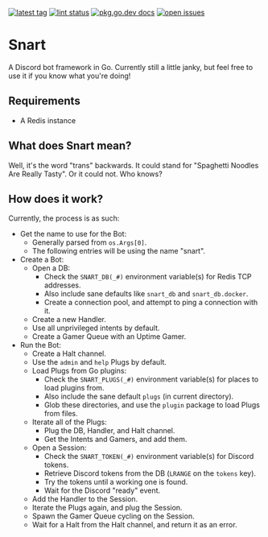 [![latest tag](https://img.shields.io/github/v/tag/go-snart/snart)](https://github.com/go-snart/snart/tags)
[![lint status](https://img.shields.io/github/workflow/status/go-snart/snart/golangci-lint)](https://github.com/go-snart/snart/actions?query=workflow%3Agolangci-lint)
[![pkg.go.dev docs](https://img.shields.io/badge/pkg.go.dev-docs-blue.svg)](https://pkg.go.dev/github.com/go-snart/snart@latest)
[![open issues](https://img.shields.io/github/issues/go-snart/snart)](https://github.com/go-snart/snart/issues)

Snart
=====
A Discord bot framework in Go. Currently still a little janky, but feel free to use it if you know what you're doing!

Requirements
------------
- A Redis instance

What does Snart mean?
---------------------
Well, it's the word "trans" backwards. It could stand for "Spaghetti Noodles Are Really Tasty". Or it could not. Who knows?

How does it work?
-----------------
Currently, the process is as such:
 - Get the name to use for the Bot:
   - Generally parsed from `os.Args[0]`.
   - The following entries will be using the name "snart".
 - Create a Bot:
   - Open a DB:
     - Check the `SNART_DB(_#)` environment variable(s) for Redis TCP addresses.
     - Also include sane defaults like `snart_db` and `snart_db.docker`.
     - Create a connection pool, and attempt to ping a connection with it.
   - Create a new Handler.
   - Use all unprivileged intents by default.
   - Create a Gamer Queue with an Uptime Gamer.
 - Run the Bot:
   - Create a Halt channel.
   - Use the `admin` and `help` Plugs by default.
   - Load Plugs from Go plugins:
     - Check the `SNART_PLUGS(_#)` environment variable(s) for places to load plugins from.
     - Also include the sane default `plugs` (in current directory).
     - Glob these directories, and use the `plugin` package to load Plugs from files.
   - Iterate all of the Plugs:
     - Plug the DB, Handler, and Halt channel.
     - Get the Intents and Gamers, and add them.
   - Open a Session:
     - Check the `SNART_TOKEN(_#)` environment variable(s) for Discord tokens.
     - Retrieve Discord tokens from the DB (`LRANGE` on the `tokens` key).
     - Try the tokens until a working one is found.
     - Wait for the Discord "ready" event.
   - Add the Handler to the Session.
   - Iterate the Plugs again, and plug the Session.
   - Spawn the Gamer Queue cycling on the Session.
   - Wait for a Halt from the Halt channel, and return it as an error.
